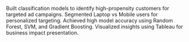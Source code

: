 Built classification models to identify high-propensity customers for targeted ad campaigns.
Segmented Laptop vs Mobile users for personalized targeting.
Achieved high model accuracy using Random Forest, SVM, and Gradient Boosting.
Visualized insights using Tableau for business impact presentation.
